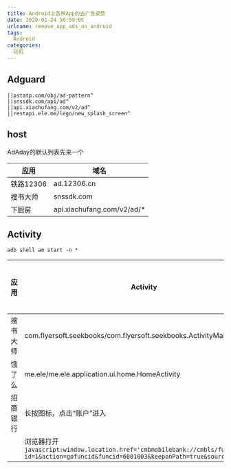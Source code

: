 ```yaml
---
title: Android上各种App的去广告姿势
date: 2020-01-24 16:59:05
urlname: remove_app_ads_on_android
tags: 
  Android
categories: 
  玩机
---
```

## Adguard
<!-- more -->
```
||pstatp.com/obj/ad-pattern^
||snssdk.com/api/ad^
||api.xiachufang.com/v2/ad^
||restapi.ele.me/lego/new_splash_screen^
```

## host
AdAday的默认列表先来一个

| 应用 | 域名 |
| --- | --- |
|铁路12306|ad.12306.cn|
|搜书大师|snssdk.com|
|下厨房|api.xiachufang.com/v2/ad/*|

## Activity
```shell
adb shell am start -n *
```
| 应用 | Activity | 是否需要root |
| --- | --- | --- |
|搜书大师|com.flyersoft.seekbooks/com.flyersoft.seekbooks.ActivityMain|是|
|饿了么|me.ele/me.ele.application.ui.home.HomeActivity|是|
|招商银行|长按图标，点击“账户”进入|否|
|     |浏览器打开`javascript:window.location.href='cmbmobilebank://cmbls/functionjump?id=1&action=gofuncid&funcid=6001003&keeponPath=true&source=today';`|否 |
